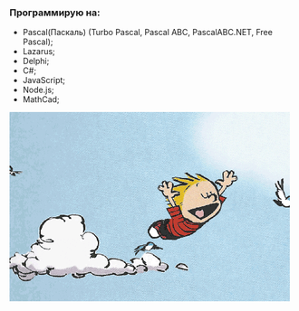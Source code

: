 ### Программирую на:

- Pascal(Паскаль) (Turbo Pascal, Pascal ABC, PascalABC.NET, Free Pascal);
- Lazarus;
- Delphi;
- С#;
- JavaScript;
- Node.js;
- MathCad;

![Test gif](testgiphy.gif)

<!--
**baklai/baklai** is a ✨ _special_ ✨ repository because its `README.md` (this file) appears on your GitHub profile.

Here are some ideas to get you started:

- 🔭 I’m currently working on ...
- 🌱 I’m currently learning ...
- 👯 I’m looking to collaborate on ...
- 🤔 I’m looking for help with ...
- 💬 Ask me about ...
- 📫 How to reach me: ...
- 😄 Pronouns: ...
- ⚡ Fun fact: ...
-->
